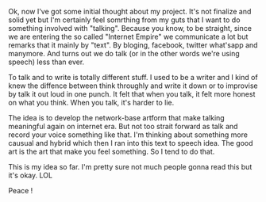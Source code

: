 Ok, now I've got some initial thought about my project. It's not finalize and solid yet but I'm certainly feel somrthing from my guts that I want to do something involved with "talking". Because you know, to be straight, since we are entering the so called "Internet Empire" we communicate a lot but remarks that it mainly by "text". By bloging, facebook, twitter what'sapp and manymore. And turns out we do talk (or in the other words we're using speech) less than ever.

To talk and to write is totally different stuff. I used to be a writer and I kind of knew the diffence between think throughly and write it down or to improvise by talk it out loud in one punch. It felt that when you talk, it felt more honest on what you think. When you talk, it's harder to lie.

The idea is to develop the network-base artform that make talking meaningful again on internet era. But not too strait forward as talk and record your voice something like that. I'm thinking about something more causual and hybrid which then I ran into this text to speech idea. The good art is the art that make you feel something. So I tend to do that.

This is my idea so far. I'm pretty sure not much people gonna read this but it's okay. LOL

Peace ! 
